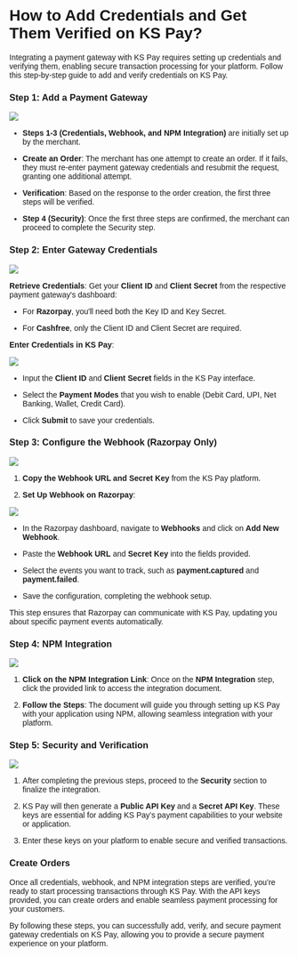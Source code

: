 <style>  body { font-family: "Source Sans 3", sans-serif!important; }</style>
<link href="https://fonts.googleapis.com/css2?family=Source+Sans+3:ital,wght@0,200..900;1,200..900&display=swap" rel="stylesheet">    
<link rel="stylesheet" href="https://fonts.googleapis.com/icon?family=Material+Icons">

# **How to Add Credentials and Get Them Verified on KS Pay?**
Integrating a payment gateway with KS Pay requires setting up credentials and verifying them, enabling secure transaction processing for your platform. Follow this step-by-step guide to add and verify credentials on KS Pay.

### **Step 1: Add a Payment Gateway**

![](https://doc-images-kalp-studio.s3.ap-south-1.amazonaws.com/KS+Pay+articles+stg/add+creds/ac1.png)

-   **Steps 1-3 (Credentials, Webhook, and NPM Integration)** are initially set up by the merchant.
    
-   **Create an Order**: The merchant has one attempt to create an order. If it fails, they must re-enter payment gateway credentials and resubmit the request, granting one additional attempt.
    
-   **Verification**: Based on the response to the order creation, the first three steps will be verified.
    
-   **Step 4 (Security)**: Once the first three steps are confirmed, the merchant can proceed to complete the Security step.
    

### **Step 2: Enter Gateway Credentials**
![](https://doc-images-kalp-studio.s3.ap-south-1.amazonaws.com/KS+Pay+articles+stg/add+creds/ac2.png)

**Retrieve Credentials**: Get your **Client ID** and **Client Secret** from the respective payment gateway's dashboard:

-   For **Razorpay**, you'll need both the Key ID and Key Secret.
    
-   For **Cashfree**, only the Client ID and Client Secret are required.
    

**Enter Credentials in KS Pay**:

![](https://doc-images-kalp-studio.s3.ap-south-1.amazonaws.com/KS+Pay+articles+stg/add+creds/ac3.png)

-   Input the **Client ID** and **Client Secret** fields in the KS Pay interface.
    
-   Select the **Payment Modes** that you wish to enable (Debit Card, UPI, Net Banking, Wallet, Credit Card).
    
-   Click **Submit** to save your credentials.
    

### **Step 3: Configure the Webhook (Razorpay Only)**

![](https://doc-images-kalp-studio.s3.ap-south-1.amazonaws.com/KS+Pay+articles+stg/add+creds/ac4.png)

1.  **Copy the Webhook URL and Secret Key** from the KS Pay platform.
    
2.  **Set Up Webhook on Razorpay**:
    

![](https://doc-images-kalp-studio.s3.ap-south-1.amazonaws.com/KS+Pay+articles+stg/add+creds/ac5.png)

-   In the Razorpay dashboard, navigate to **Webhooks** and click on **Add New Webhook**.
    
-   Paste the **Webhook URL** and **Secret Key** into the fields provided.
    
-   Select the events you want to track, such as **payment.captured** and **payment.failed**.
    
-   Save the configuration, completing the webhook setup.
    

This step ensures that Razorpay can communicate with KS Pay, updating you about specific payment events automatically.

### **Step 4: NPM Integration**

![](https://doc-images-kalp-studio.s3.ap-south-1.amazonaws.com/KS+Pay+articles+stg/add+creds/ac6.png)

1.  **Click on the NPM Integration Link**: Once on the **NPM Integration** step, click the provided link to access the integration document.
    
2.  **Follow the Steps**: The document will guide you through setting up KS Pay with your application using NPM, allowing seamless integration with your platform.
    

### **Step 5: Security and Verification**

![](https://doc-images-kalp-studio.s3.ap-south-1.amazonaws.com/KS+Pay+articles+stg/add+creds/ac7.png)

1.  After completing the previous steps, proceed to the **Security** section to finalize the integration.
    
2.  KS Pay will then generate a **Public API Key** and a **Secret API Key**. These keys are essential for adding KS Pay’s payment capabilities to your website or application.
    
3.  Enter these keys on your platform to enable secure and verified transactions.
    

### **Create Orders**

Once all credentials, webhook, and NPM integration steps are verified, you’re ready to start processing transactions through KS Pay. With the API keys provided, you can create orders and enable seamless payment processing for your customers.

By following these steps, you can successfully add, verify, and secure payment gateway credentials on KS Pay, allowing you to provide a secure payment experience on your platform.
